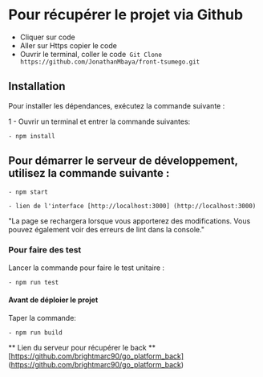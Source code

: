# Pour récupérer le projet via Github

- Cliquer sur code 
- Aller sur  Https copier le code 
- Ouvrir le terminal, coller le code``` Git Clone  https://github.com/JonathanMbaya/front-tsumego.git```


## Installation

Pour installer les dépendances, exécutez la commande suivante :

1 - Ouvrir un terminal et entrer la commande suivantes:

    - npm install


## Pour démarrer le serveur de développement, utilisez la commande suivante :

    - npm start

    - lien de l'interface [http://localhost:3000] (http://localhost:3000)
      
"La page se rechargera lorsque vous apporterez des modifications.
Vous pouvez également voir des erreurs de lint dans la console."

### Pour faire des test 

Lancer la commande pour faire le test unitaire :

    - npm run test 
    
#### Avant de déploier le projet 

Taper la commande: 

    - npm run build


** Lien du serveur pour récupérer le back ** \
[https://github.com/brightmarc90/go_platform_back] (https://github.com/brightmarc90/go_platform_back)

